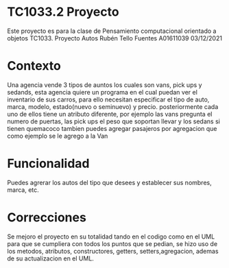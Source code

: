 # TC1033.2 Proyecto 
Este proyecto es para la clase de Pensamiento computacional orientado a objetos TC1033. 
Proyecto Autos 
Rubén Tello Fuentes 
A01611039
03/12/2021
# Contexto 
Una agencia vende 3 tipos de auntos los cuales son vans, pick ups y sedands, esta agencia quiere un programa en el cual puedan ver el inventario de sus carros, para ello necesitan especificar el tipo de auto, marca, modelo, estado(nuevo o seminuevo) y precio. posteriormente cada uno de ellos tiene un atributo diferente, por ejemplo las vans pregunta el numero de puertas, las pick ups el peso que soportan llevar y los sedans si tienen quemacoco tambien puedes agregar pasajeros por agregacion que como ejemplo se le agrego a la Van 
# Funcionalidad 
Puedes agrerar los autos del tipo que desees y establecer sus nombres, marca, etc. 
# Correcciones 
Se mejoro el proyecto en su totalidad tando en el codigo como en el UML para que se cumpliera con todos los puntos que se pedian, se hizo uso de los metodos, atributos, constructores, getters, setters,agregacion, ademas de su actualizacion en el UML. 
